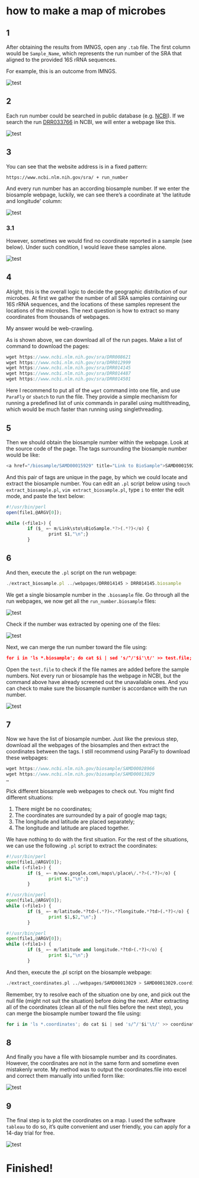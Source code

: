 # how to make a map of microbes

## 1

After obtaining the results from IMNGS, open any `.tab` file. The first column would be `Sample_Name`, which represents the run number of the SRA that aligned to the provided 16S rRNA sequences. 

For example, this is an outcome from IMNGS.

![test][1]

## 2

Each run number could be searched in public database (e.g. [NCBI](http://ncbi.nlm.nih.gov "http://ncbi.nlm.nih.gov")). If we search the run [DRR033766](http://ncbi.nlm.nih.gov/sra/DRR033766) in NCBI, we will enter a webpage like this.

![test][2]

## 3

You can see that the website address is in a fixed pattern: 
```
https://www.ncbi.nlm.nih.gov/sra/ + run_number
```
And every run number has an according biosample number. If we enter the biosample webpage, luckily, we can see there’s a coordinate at 'the latitude and longitude' column:

![test][3]

### 3.1

However, sometimes we would find no coordinate reported in a sample (see below). Under such condition, I would leave these samples alone.

![test][4]

## 4

Alright, this is the overall logic to decide the geographic distribution of our microbes. At first we gather the number of all SRA samples containing our 16S rRNA sequences, and the locations of these samples represent the locations of the microbes. The next question is how to extract so many coordinates from thousands of webpages.

My answer would be web-crawling.

As is shown above, we can download all of the run pages. Make a list of command to download the pages:
```js
wget https://www.ncbi.nlm.nih.gov/sra/DRR008621
wget https://www.ncbi.nlm.nih.gov/sra/DRR012999
wget https://www.ncbi.nlm.nih.gov/sra/DRR014145
wget https://www.ncbi.nlm.nih.gov/sra/DRR014487
wget https://www.ncbi.nlm.nih.gov/sra/DRR014501
```
Here I recommend to put all of the `wget` command into one file, and use `ParaFly` or `sbatch` to run the file. They provide a simple mechanism for running a predefined list of unix commands in parallel using multithreading, which would be much faster than running using singlethreading.

## 5

Then we should obtain the biosample number within the webpage. Look at the source code of the page. The tags surrounding the biosample number would be like:
```js
<a href="/biosample/SAMD00015929" title="Link to BioSample">SAMD00015929</a>
```
And this pair of tags are unique in the page, by which we could locate and extract the biosample number. You can edit an `.pl` script below using `touch extract_biosample.pl`, `vim extract_biosample.pl`, type `i` to enter the edit mode, and paste the text below:
```js
#!/usr/bin/perl
open(file1,@ARGV[0]);

while (<file1>) {
        if ($_ =~ m/Link\sto\sBioSample.*?>(.*?)</o) {
                print $1,"\n";}
        }
```

## 6

And then, execute the `.pl` script on the run webpage:
```js
./extract_biosample.pl ../webpages/DRR014145 > DRR014145.biosample
```
We get a single biosample number in the `.biosample` file. Go through all the run webpages, we now get all the `run_number.biosample` files: 

![test][5]

Check if the number was extracted by opening one of the files:

![test][6]

Next, we can merge the run number toward the file using:
```json
for i in 'ls *.biosample'; do cat $i | sed 's/^/'$i'\t/' >> test.file; done
```
Open the `test.file` to check if the file names are added before the sample numbers. Not every run or biosample has the webpage in NCBI, but the command above have already screened out the unavailable ones. And you can check to make sure the biosample number is accordance with the run number.

![test][7]

## 7

Now we have the list of biosample number. Just like the previous step, download all the webpages of the biosamples and then extract the coordinates between the tags.
I still recommend using ParaFly to download these webpages:
```js
wget https://www.ncbi.nlm.nih.gov/biosample/SAMD00028966
wget https://www.ncbi.nlm.nih.gov/biosample/SAMD00013029
…
```

Pick different biosample web webpages to check out. You might find different situations: 
1. There might be no coordinates; 
2. The coordinates are surrounded by a pair of google map tags; 
3. The longitude and latitude are placed separately; 
4. The longitude and latitude are placed together.

We have nothing to do with the first situation. For the rest of the situations, we can use the following `.pl` script to extract the coordinates:
```python
#!/usr/bin/perl
open(file1,@ARGV[0]);
while (<file1>) {
        if ($_ =~ m/www.google.com\/maps\/place\/.*?>(.*?)</o) {
                print $1,"\n";}
        } 

```

```python
#!/usr/bin/perl
open(file1,@ARGV[0]);
while (<file1>) {
        if ($_ =~ m/latitude.*?td>(.*?)<.*?longitude.*?td>(.*?)</o) {
                print $1,$2,"\n";}
        }

```

```python
#!/usr/bin/perl
open(file1,@ARGV[0]);
while (<file1>) {
        if ($_ =~ m/latitude and longitude.*?td>(.*?)</o) {
                print $1,"\n";}
        }

```

And then, execute the .pl script on the biosample webpage:
```py
./extract_coordinates.pl ../webpages/SAMD00013029 > SAMD00013029.coordinates
```

Remember, try to resolve each of the situation one by one, and pick out the null file (might not suit the situation) before doing the next. After extracting all of the coordinates (clean all of the null files before the next step), you can merge the biosample number toward the file using:
```python
for i in 'ls *.coordinates'; do cat $i | sed 's/^/'$i'\t/' >> coordinates.file; done
```

## 8

And finally you have a file with biosample number and its coordinates. However, the coordinates are not in the same form and sometime even mistakenly wrote. My method was to output the coordinates.file into excel and correct them manually into unified form like:
 
 ![test][8]

## 9

The final step is to plot the coordinates on a map. I used the software `tableau` to do so, it’s quite convenient and user friendly, you can apply for a 14-day trial for free. 

![test][9]

# Finished!

[1]:./图片1.png
[2]:./图片2.png
[3]:./图片3.png
[4]:./图片4.png
[5]:./图片5.png
[6]:./图片6.png
[7]:./图片7.png
[8]:./图片8.png
[9]:./图片9.png